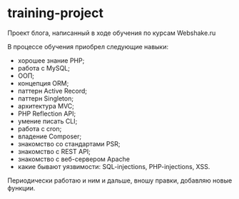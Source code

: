# training-project
Проект блога, написанный в ходе обучения по курсам Webshake.ru

В процессе обучения приобрел следующие навыки:
- хорошее знание PHP;
- работа с MySQL;
- ООП;
- концепция ORM;
- паттерн Active Record;
- паттерн Singleton;
- архитектура MVC;
- PHP Reflection API;
- умение писать CLI;
- работа с cron;
- владение Composer;
- знакомство со стандартами PSR;
- знакомство с REST API;
- знакомство с веб-сервером Apache
- какие бывают уязвимости: SQL-injections, PHP-injections, XSS.

Периодически работаю и ним и дальше, вношу правки, добавляю новые функции.
